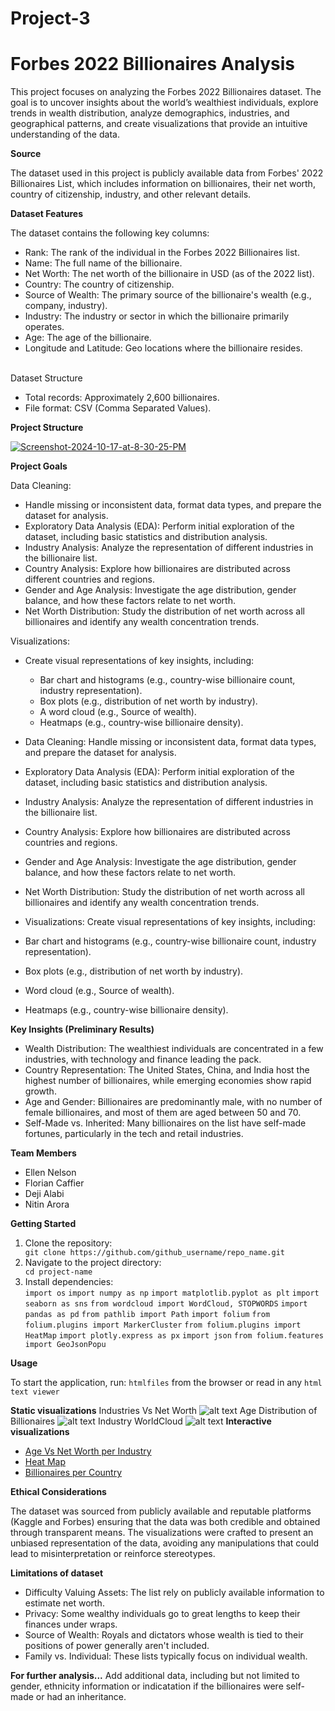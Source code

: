 # Project-3

# Forbes 2022 Billionaires Analysis

This project focuses on analyzing the Forbes 2022 Billionaires dataset. The goal is to uncover insights about the world’s wealthiest individuals, explore trends in wealth distribution, analyze demographics, industries, and geographical patterns, and create visualizations that provide an intuitive understanding of the data.

**Source**

The dataset used in this project is publicly available data from Forbes' 2022 Billionaires List, which includes information on billionaires, their net worth, country of citizenship, industry, and other relevant details.

**Dataset Features**

The dataset contains the following key columns:

- Rank: The rank of the individual in the Forbes 2022 Billionaires list.<br>
- Name: The full name of the billionaire.<br>
- Net Worth: The net worth of the billionaire in USD (as of the 2022 list).<br>
- Country: The country of citizenship.<br>
- Source of Wealth: The primary source of the billionaire's wealth (e.g., company, industry).<br>
- Industry: The industry or sector in which the billionaire primarily operates.<br>
- Age: The age of the billionaire.<br>
- Longitude and Latitude: Geo locations where the billionaire resides.<br>
<br>
Dataset Structure<br>

- Total records: Approximately 2,600 billionaires.<br>
- File format: CSV (Comma Separated Values).<br>

**Project Structure**

<a href="https://ibb.co/ykCDC4b"><img src="https://i.ibb.co/Zgr3r2k/Screenshot-2024-10-17-at-8-30-25-PM.png" alt="Screenshot-2024-10-17-at-8-30-25-PM" border="0"></a>

**Project Goals**

Data Cleaning:
- Handle missing or inconsistent data, format data types, and prepare the dataset for analysis.<br>
- Exploratory Data Analysis (EDA): Perform initial exploration of the dataset, including basic statistics and distribution analysis.<br>
- Industry Analysis: Analyze the representation of different industries in the billionaire list.<br>
- Country Analysis: Explore how billionaires are distributed across different countries and regions.<br>
- Gender and Age Analysis: Investigate the age distribution, gender balance, and how these factors relate to net worth.<br>
- Net Worth Distribution: Study the distribution of net worth across all billionaires and identify any wealth concentration trends.<br>

Visualizations: <br>
- Create visual representations of key insights, including:<br>
  - Bar chart and histograms (e.g., country-wise billionaire count, industry representation).<br>
  - Box plots (e.g., distribution of net worth by industry).<br>
  - A word cloud (e.g., Source of wealth).<br>
  - Heatmaps (e.g., country-wise billionaire density).<br>

- Data Cleaning: Handle missing or inconsistent data, format data types, and prepare the dataset for analysis.<br>
- Exploratory Data Analysis (EDA): Perform initial exploration of the dataset, including basic statistics and distribution analysis.<br>
- Industry Analysis: Analyze the representation of different industries in the billionaire list.<br>
- Country Analysis: Explore how billionaires are distributed across countries and regions.<br>
- Gender and Age Analysis: Investigate the age distribution, gender balance, and how these factors relate to net worth.<br>
- Net Worth Distribution: Study the distribution of net worth across all billionaires and identify any wealth concentration trends.<br>
- Visualizations: Create visual representations of key insights, including:<br>
- Bar chart and histograms (e.g., country-wise billionaire count, industry representation).<br>
- Box plots (e.g., distribution of net worth by industry).<br>
- Word cloud (e.g., Source of wealth).<br>
- Heatmaps (e.g., country-wise billionaire density).<br>

**Key Insights (Preliminary Results)**

- Wealth Distribution: The wealthiest individuals are concentrated in a few industries, with technology and finance leading the pack.<br>
- Country Representation: The United States, China, and India host the highest number of billionaires, while emerging economies show rapid growth.<br>
- Age and Gender: Billionaires are predominantly male, with no number of female billionaires, and most of them are aged between 50 and 70.<br>
- Self-Made vs. Inherited: Many billionaires on the list have self-made fortunes, particularly in the tech and retail industries.<br>

**Team Members**

<ul>
  <li>Ellen Nelson</li>
  <li>Florian Caffier</li>
  <li>Deji Alabi</li>
  <li>Nitin Arora</li>
</ul>

**Getting Started**

1. Clone the repository:</li>
`git clone https://github.com/github_username/repo_name.git`
  2. Navigate to the project directory:</li>
`cd project-name`
  3. Install dependencies:</li>
`import os`
`import numpy as np`
`import matplotlib.pyplot as plt`
`import seaborn as sns`
`from wordcloud import WordCloud, STOPWORDS`
`import pandas as pd`
`from pathlib import Path`
`import folium`
`from folium.plugins import MarkerCluster`
`from folium.plugins import HeatMap`
`import plotly.express as px`
`import json`
`from folium.features import GeoJsonPopu`

**Usage**

To start the application, run:
`htmlfiles` from the browser or read in any `html text viewer`


**Static visualizations**
Industries Vs Net Worth
![alt text](https://raw.githubusercontent.com/FloBeep/Project-3-Forbes-Billionaires/refs/heads/main/Images/IndustriesvsNetworth.jpeg?raw=true)
Age Distribution of Billionaires
![alt text](https://raw.githubusercontent.com/FloBeep/Project-3-Forbes-Billionaires/refs/heads/main/Images/agedistribution.jpeg?raw=true)
Industry WorldCloud
![alt text](https://raw.githubusercontent.com/FloBeep/Project-3-Forbes-Billionaires/refs/heads/main/Images/wordcloud.jpeg?raw=true)
**Interactive visualizations**

* <a href="https://flobeep.github.io/Project-3-Forbes-Billionaires/Html_Files/agevsworth_billionaires_map.html" title="Age Vs Net Worth per Industry">Age Vs Net Worth per Industry</a>
* <a href="https://flobeep.github.io/Project-3-Forbes-Billionaires/Html_Files/heatmap_billionaires_map.html" title="Heat Map">Heat Map</a>
* <a href="https://flobeep.github.io/Project-3-Forbes-Billionaires/Html_Files/mapwithtable.html" title="Billionaires per Country">Billionaires per Country</a>

**Ethical Considerations**

The dataset was sourced from publicly available and reputable platforms (Kaggle and Forbes) ensuring that the data was both credible and obtained through transparent means. The visualizations were crafted to present an unbiased representation of the data, avoiding any manipulations that could lead to misinterpretation or reinforce stereotypes. 

**Limitations of dataset**

* Difficulty Valuing Assets: The list rely on publicly available information to estimate net worth.<br>
* Privacy: Some wealthy individuals go to great lengths to keep their finances under wraps.<br>
* Source of Wealth: Royals and dictators whose wealth is tied to their positions of power generally aren't included. <br>
* Family vs. Individual: These lists typically focus on individual wealth.<br>

**For further analysis...**
Add additional data, including but not limited to gender, ethnicity information or indicatation if the billionaires were self-made or had an inheritance.

